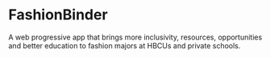 # FashionBinder
A web progressive app that brings more inclusivity, resources, opportunities and better education to fashion majors at HBCUs and private schools.
